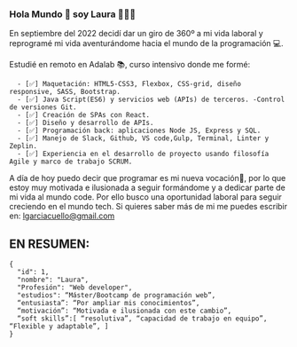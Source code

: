 ### Hola Mundo 👋 soy Laura 🙋🏼‍♀️
 
 En septiembre del 2022 decidí dar un giro de 360º a mi vida laboral y reprogramé mi vida aventurándome hacia el mundo de la programación 💻.
 
 Estudié en remoto en Adalab 📚, curso intensivo donde me formé:
 
      - [✅] Maquetación: HTML5-CSS3, Flexbox, CSS-grid, diseño responsive, SASS, Bootstrap.
      - [✅] Java Script(ES6) y servicios web (APIs) de terceros. -Control de versiones Git.
      - [✅] Creación de SPAs con React.
      - [✅] Diseño y desarrollo de APIs.
      - [✅] Programación back: aplicaciones Node JS, Express y SQL. 
      - [✅] Manejo de Slack, Github, VS code,Gulp, Terminal, Linter y Zeplin.
      - [✅] Experiencia en el desarrollo de proyecto usando filosofía Agile y marco de trabajo SCRUM.
      
A día de hoy puedo decir que programar es mi nueva vocación🥰, por lo que estoy muy motivada e ilusionada a seguir formándome y a dedicar parte de mi vida al mundo code. Por ello busco una oportunidad laboral para seguir creciendo en el mundo tech.
Si quieres saber más de mi me puedes escribir en:
lgarciacuello@gmail.com

## EN RESUMEN:
```
{
  "id": 1,
  "nombre": "Laura",
  "Profesión": "Web developer",
  "estudios": “Máster/Bootcamp de programación web”,
  “entusiasta”: “Por ampliar mis conocimientos”,
  “motivación”: “Motivada e ilusionada con este cambio”,
  “soft skills”:[ “resolutiva”, “capacidad de trabajo en equipo”, “Flexible y adaptable”, ]
}
```





